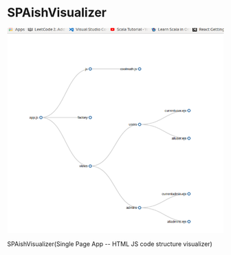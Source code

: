 # SPAishVisualizer


![Vizualize Github Repo](https://github.com/Aum1031/SPAishVisualizer/blob/master/Screenshot%20from%202018-01-08%2012-12-50.png)

SPAishVisualizer(Single Page App -- HTML JS code structure visualizer)
